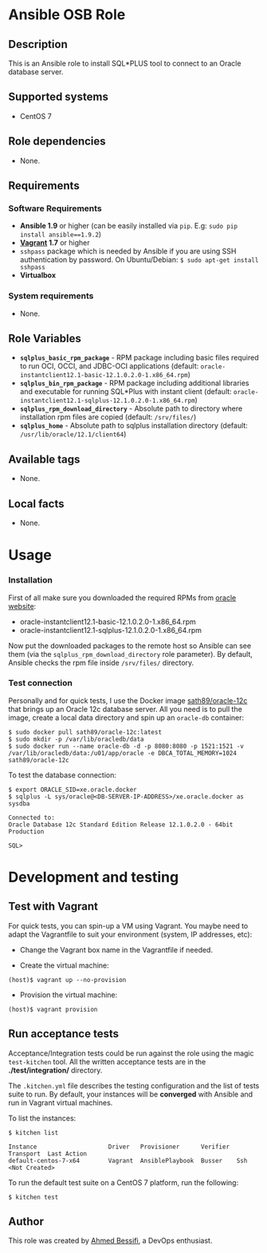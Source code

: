 # Ansible OSB Role

## Description

This is an Ansible role to install SQL*PLUS tool to connect to an Oracle database server.

## Supported systems

- CentOS 7

## Role dependencies

- None.

## Requirements

### Software Requirements

- **Ansible 1.9** or higher (can be easily installed via `pip`. E.g: `sudo pip install ansible==1.9.2`)
- **[Vagrant](https://www.vagrantup.com) 1.7** or higher
- `sshpass` package which is needed by Ansible if you are using SSH authentication by password. On Ubuntu/Debian: `$ sudo apt-get install sshpass`
- **Virtualbox**

### System requirements

- None.

## Role Variables

- **`sqlplus_basic_rpm_package`** - RPM package including basic files required to run OCI, OCCI, and JDBC-OCI applications (default: `oracle-instantclient12.1-basic-12.1.0.2.0-1.x86_64.rpm`)
- **`sqlplus_bin_rpm_package`** - RPM package including additional libraries and executable for running SQL*Plus with instant client (default: `oracle-instantclient12.1-sqlplus-12.1.0.2.0-1.x86_64.rpm`)
- **`sqlplus_rpm_download_directory`** - Absolute path to directory where installation rpm files are copied (default: `/srv/files/`)
- **`sqlplus_home`** - Absolute path to sqlplus installation directory (default: `/usr/lib/oracle/12.1/client64`)

## Available tags

- None.

## Local facts

- None.

# Usage

### Installation

First of all make sure you downloaded the required RPMs from [oracle website](http://www.oracle.com/technetwork/topics/linuxx86-64soft-092277.html):
  - oracle-instantclient12.1-basic-12.1.0.2.0-1.x86_64.rpm
  - oracle-instantclient12.1-sqlplus-12.1.0.2.0-1.x86_64.rpm

Now put the downloaded packages to the remote host so Ansible can see them (via the `sqlplus_rpm_download_directory` role parameter). By default, Ansible checks the rpm file inside `/srv/files/` directory.

### Test connection

Personally and for quick tests, I use the Docker image [sath89/oracle-12c](https://hub.docker.com/r/sath89/oracle-12c/) that brings up an Oracle 12c database server. All you need is to pull the image, create a local data directory and spin up an `oracle-db` container:

    $ sudo docker pull sath89/oracle-12c:latest
    $ sudo mkdir -p /var/lib/oracledb/data
    $ sudo docker run --name oracle-db -d -p 8080:8080 -p 1521:1521 -v /var/lib/oracledb/data:/u01/app/oracle -e DBCA_TOTAL_MEMORY=1024 sath89/oracle-12c


To test the database connection:

    $ export ORACLE_SID=xe.oracle.docker
    $ sqlplus -L sys/oracle@<DB-SERVER-IP-ADDRESS>/xe.oracle.docker as sysdba

    Connected to:
    Oracle Database 12c Standard Edition Release 12.1.0.2.0 - 64bit Production

    SQL>

# Development and testing

## Test with Vagrant

For quick tests, you can spin-up a VM using Vagrant. You maybe need to adapt the Vagrantfile to suit your environment (system, IP addresses, etc):

- Change the Vagrant box name in the Vagrantfile if needed.

- Create the virtual machine:

```
(host)$ vagrant up --no-provision
```

- Provision the virtual machine:

```
(host)$ vagrant provision
```

## Run acceptance tests

Acceptance/Integration tests could be run against the role using the magic `test-kitchen` tool. All the written acceptance tests are in the **./test/integration/** directory.

The `.kitchen.yml` file describes the testing configuration and the list of tests suite to run. By default, your instances will be **converged** with Ansible and run in Vagrant virtual machines.

To list the instances:

    $ kitchen list

    Instance                    Driver   Provisioner      Verifier  Transport  Last Action
    default-centos-7-x64        Vagrant  AnsiblePlaybook  Busser    Ssh        <Not Created>

To run the default test suite on a CentOS 7 platform, run the following:

    $ kitchen test

## Author

This role was created by [Ahmed Bessifi](https://www.linkedin.com/in/abessifi), a DevOps enthusiast.
